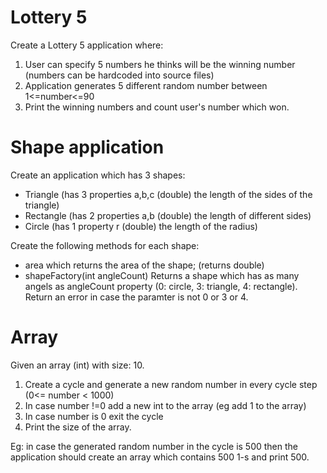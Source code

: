 # Lottery 5

Create a Lottery 5 application where:
1. User can specify 5 numbers he thinks will be the winning number (numbers can be hardcoded into source files)
2. Application generates 5 different random number between 1<=number<=90
3. Print the winning numbers and count user's number which won.
	
# Shape application
Create an application which has 3 shapes:
* Triangle (has 3 properties a,b,c (double) the length of the sides of the triangle)
* Rectangle (has 2 properties a,b (double) the length of different sides)
* Circle (has 1 property r (double) the length of the radius)
	
Create the following methods for each shape:
* area which returns the area of the shape; (returns double)
* shapeFactory(int angleCount) Returns a shape which has as many angels as angleCount property (0: circle, 3: triangle, 4: rectangle). Return an error in case the paramter is not 0 or 3 or 4.
		
# Array
Given an array (int) with size: 10.

1. Create a cycle and generate a new random number in every cycle step (0<= number < 1000)
2. In case number !=0 add a new int to the array (eg add 1 to the array)
3. In case number is 0 exit the cycle
4. Print the size of the array.

Eg: in case the generated random number in the cycle is 500 then the application should create an array which contains 500 1-s and print 500.